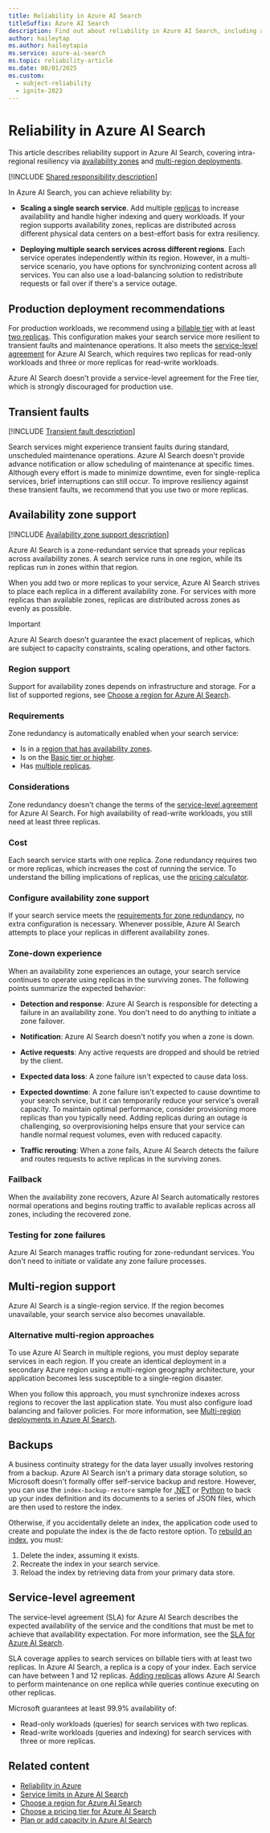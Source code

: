 ```yaml
---
title: Reliability in Azure AI Search
titleSuffix: Azure AI Search
description: Find out about reliability in Azure AI Search, including availability zones and multi-region deployments.
author: haileytap
ms.author: haileytapia
ms.service: azure-ai-search
ms.topic: reliability-article
ms.date: 08/01/2025
ms.custom:
  - subject-reliability
  - ignite-2023
---
```


# Reliability in Azure AI Search

This article describes reliability support in Azure AI Search, covering intra-regional resiliency via [availability zones](#availability-zone-support) and [multi-region deployments](#multi-region-support).

[!INCLUDE [Shared responsibility description](includes/reliability-shared-responsibility-include.md)]

In Azure AI Search, you can achieve reliability by:

+ **Scaling a single search service**. Add multiple [replicas](search-capacity-planning.md#concepts-search-units-replicas-partitions) to increase availability and handle higher indexing and query workloads. If your region supports availability zones, replicas are distributed across different physical data centers on a best-effort basis for extra resiliency.

+ **Deploying multiple search services across different regions**. Each service operates independently within its region. However, in a multi-service scenario, you have options for synchronizing content across all services. You can also use a load-balancing solution to redistribute requests or fail over if there's a service outage.

## Production deployment recommendations

For production workloads, we recommend using a [billable tier](search-sku-tier.md) with at least [two replicas](search-capacity-planning.md#add-or-remove-partitions-and-replicas). This configuration makes your search service more resilient to transient faults and maintenance operations. It also meets the [service-level agreement](#service-level-agreement) for Azure AI Search, which requires two replicas for read-only workloads and three or more replicas for read-write workloads.

Azure AI Search doesn't provide a service-level agreement for the Free tier, which is strongly discouraged for production use.

## Transient faults

[!INCLUDE [Transient fault description](includes/reliability-transient-fault-description-include.md)]


Search services might experience transient faults during standard, unscheduled maintenance operations. Azure AI Search doesn't provide advance notification or allow scheduling of maintenance at specific times. Although every effort is made to minimize downtime, even for single-replica services, brief interruptions can still occur. To improve resiliency against these transient faults, we recommend that you use two or more replicas.

## Availability zone support

[!INCLUDE [Availability zone support description](includes/reliability-availability-zone-description-include.md)]

Azure AI Search is a zone-redundant service that spreads your replicas across availability zones. A search service runs in one region, while its replicas run in zones within that region.

When you add two or more replicas to your service, Azure AI Search strives to place each replica in a different availability zone. For services with more replicas than available zones, replicas are distributed across zones as evenly as possible.

> [!IMPORTANT]
> Azure AI Search doesn't guarantee the exact placement of replicas, which are subject to capacity constraints, scaling operations, and other factors.

### Region support

Support for availability zones depends on infrastructure and storage. For a list of supported regions, see [Choose a region for Azure AI Search](search-region-support.md).

### Requirements

Zone redundancy is automatically enabled when your search service:

+ Is in a [region that has availability zones](search-region-support.md).
+ Is on the [Basic tier or higher](search-sku-tier.md).
+ Has [multiple replicas](search-capacity-planning.md#add-or-remove-partitions-and-replicas).

### Considerations

Zone redundancy doesn't change the terms of the [service-level agreement](#service-level-agreement) for Azure AI Search. For high availability of read-write workloads, you still need at least three replicas.

### Cost

Each search service starts with one replica. Zone redundancy requires two or more replicas, which increases the cost of running the service. To understand the billing implications of replicas, use the [pricing calculator](https://azure.microsoft.com/pricing/calculator/).

### Configure availability zone support

If your search service meets the [requirements for zone redundancy](#requirements), no extra configuration is necessary. Whenever possible, Azure AI Search attempts to place your replicas in different availability zones.

### Zone-down experience

When an availability zone experiences an outage, your search service continues to operate using replicas in the surviving zones. The following points summarize the expected behavior:

+ **Detection and response**: Azure AI Search is responsible for detecting a failure in an availability zone. You don't need to do anything to initiate a zone failover.

+ **Notification**: Azure AI Search doesn't notify you when a zone is down.

+ **Active requests**: Any active requests are dropped and should be retried by the client.

+ **Expected data loss**: A zone failure isn't expected to cause data loss.

+ **Expected downtime**: A zone failure isn't expected to cause downtime to your search service, but it can temporarily reduce your service's overall capacity. To maintain optimal performance, consider provisioning more replicas than you typically need. Adding replicas during an outage is challenging, so overprovisioning helps ensure that your service can handle normal request volumes, even with reduced capacity.

+ **Traffic rerouting**: When a zone fails, Azure AI Search detects the failure and routes requests to active replicas in the surviving zones.

### Failback

When the availability zone recovers, Azure AI Search automatically restores normal operations and begins routing traffic to available replicas across all zones, including the recovered zone.

### Testing for zone failures

Azure AI Search manages traffic routing for zone-redundant services. You don't need to initiate or validate any zone failure processes.

## Multi-region support

Azure AI Search is a single-region service. If the region becomes unavailable, your search service also becomes unavailable.

### Alternative multi-region approaches

To use Azure AI Search in multiple regions, you must deploy separate services in each region. If you create an identical deployment in a secondary Azure region using a multi-region geography architecture, your application becomes less susceptible to a single-region disaster.

When you follow this approach, you must synchronize indexes across regions to recover the last application state. You must also configure load balancing and failover policies. For more information, see [Multi-region deployments in Azure AI Search](search-multi-region.md).

## Backups

A business continuity strategy for the data layer usually involves restoring from a backup. Azure AI Search isn't a primary data storage solution, so Microsoft doesn't formally offer self-service backup and restore. However, you can use the `index-backup-restore` sample for [.NET](https://github.com/Azure-Samples/azure-search-dotnet-utilities/tree/main/index-backup-restore) or [Python](https://github.com/Azure/azure-search-vector-samples/tree/main/demo-python/code/utilities/index-backup-restore) to back up your index definition and its documents to a series of JSON files, which are then used to restore the index.

Otherwise, if you accidentally delete an index, the application code used to create and populate the index is the de facto restore option. To [rebuild an index](search-howto-reindex.md), you must:

1. Delete the index, assuming it exists.
1. Recreate the index in your search service.
1. Reload the index by retrieving data from your primary data store.

## Service-level agreement

The service-level agreement (SLA) for Azure AI Search describes the expected availability of the service and the conditions that must be met to achieve that availability expectation. For more information, see the [SLA for Azure AI Search](https://azure.microsoft.com/support/legal/sla/search/v1_0/).

SLA coverage applies to search services on billable tiers with at least two replicas. In Azure AI Search, a replica is a copy of your index. Each service can have between 1 and 12 replicas. [Adding replicas](search-capacity-planning.md#add-or-remove-partitions-and-replicas) allows Azure AI Search to perform maintenance on one replica while queries continue executing on other replicas.

Microsoft guarantees at least 99.9% availability of:

+ Read-only workloads (queries) for search services with two replicas.
+ Read-write workloads (queries and indexing) for search services with three or more replicas.

## Related content

+ [Reliability in Azure](/azure/reliability/overview)
+ [Service limits in Azure AI Search](search-limits-quotas-capacity.md)
+ [Choose a region for Azure AI Search](search-region-support.md)
+ [Choose a pricing tier for Azure AI Search](search-sku-tier.md)
+ [Plan or add capacity in Azure AI Search](search-capacity-planning.md)
